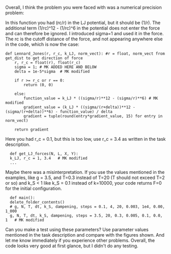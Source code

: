 Overall, I think the problem you were faced with was a numerical precision problem: 

In this function you had (rc/r) in the LJ potential, but it should be (1/r). The additional term (1/rc)^12 - (1/rc)^6 in the potential does not enter the force and can therefore be ignored. I introduced sigma=1 and used it in the force. The rc is the cutoff distance of the force, and not appearing anywhere else in the code, which is now the case: 
    
    def Lennard_Jones(r, r_c, k_LJ, norm_vect): #r = float, norm_vect from get_dist to get direction of force
        r, r_c = float(r), float(r_c)
        sigma = 1; # MK ADDED HERE AND BELOW 
        delta = 1e-5*sigma  # MK modified 
    
        if r >= r_c or r == 0:
            return (0, 0)
    
        else:
            function_value = k_LJ * ((sigma/r)**12 - (sigma/r)**6) # MK modified
            gradient_value = (k_LJ * ((sigma/(r+delta))**12 - (sigma/(r+delta))**6) - function_value) / delta
            gradient = tuple(round(entry*gradient_value, 15) for entry in norm_vect)

        return gradient

Here you had r_c = 0.1, but this is too low, use r_c = 3.4 as written in the task description. 
        
      def get_LJ_forces(N, L, X, Y):
      k_LJ, r_c = 1, 3.4   # MK modified
      ...

Maybe there was a misinterpretation. If you use the values mentioned in the examples, like g = 3.5,
and T=0.3 instead of T=20 (T should not exceed T=2 or so) and k_S < 1 like k_S = 0.1 instead of k=10000, 
your code returns F=0 for the initial configuration. 

      def main():
      delete_folder_contents()
      # g, N, T, dt, k_S, dampening, steps = 0.1, 4, 20, 0.003, 1e4, 0.00, 1_000
      g, N, T, dt, k_S, dampening, steps = 3.5, 20, 0.3, 0.005, 0.1, 0.0, 1   # MK modified

Can you make a test using these parameters? Use parameter values mentioned in the task description and compare with the figures shown. And let me know immediately if you experience other problems. Overall, the code looks very good at first glance, but I didn't do any testing. 


      
